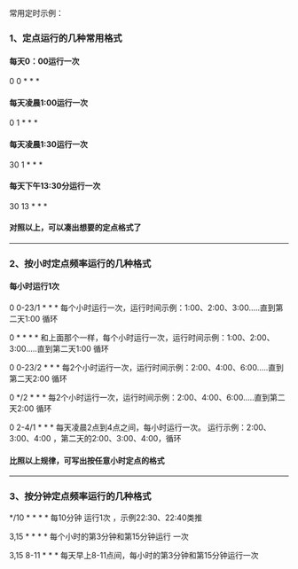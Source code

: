 常用定时示例：

### 1、定点运行的几种常用格式

#### 每天0：00运行一次
0 0 * * *

#### 每天凌晨1:00运行一次
0 1 * * *

#### 每天凌晨1:30运行一次
30 1 * * *

#### 每天下午13:30分运行一次
30 13 * * *

#### 对照以上，可以凑出想要的定点格式了

-------------

### 2、按小时定点频率运行的几种格式

#### 每小时运行1次

0 0-23/1 * * *   每个小时运行一次，运行时间示例：1:00、2:00、3:00.....直到第二天1:00 循环

0 * * * *        和上面那个一样，每个小时运行一次，运行时间示例：1:00、2:00、3:00.....直到第二天1:00 循环

0 0-23/2 * * *   每2个小时运行一次，运行时间示例：2:00、4:00、6:00.....直到第二天2:00 循环

0 \*/2 * * *     每2个小时运行一次，运行时间示例：2:00、4:00、6:00.....直到第二天2:00 循环

0 2-4/1 * * *    每天凌晨2点到4点之间，每小时运行一次。 运行示例：2:00、3:00、4:00 ，第二天的2:00、3:00、4:00，循环

#### 比照以上规律，可写出按任意小时定点的格式

-------------

### 3、按分钟定点频率运行的几种格式

\*/10 * * * *   每10分钟 运行1次   ，示例22:30、22:40类推

3,15 * * * *   每个小时的第3分钟和第15分钟运行 一次

3,15 8-11 * * *  每天早上8-11点间，每小时的第3分钟和第15分钟运行一次
